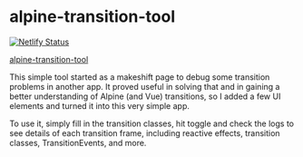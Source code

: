 # alpine-transition-tool

[![Netlify Status](https://api.netlify.com/api/v1/badges/888f6504-a301-4365-8ec9-9961379bf256/deploy-status)](https://app.netlify.com/projects/alpine-transition-tool/deploys)

[alpine-transition-tool](https://alpine-transition-tool.netlify.app/)

This simple tool started as a makeshift page to debug some transition problems in another app. It proved useful in solving that and in gaining a better understanding of Alpine (and Vue) transitions, so I added a few UI elements and turned it into this very simple app.

To use it, simply fill in the transition classes, hit toggle and check the logs to see details of each transition frame, including reactive effects, transition classes, TransitionEvents, and more.

